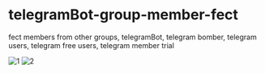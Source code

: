 # telegramBot-group-member-fect
fect members from other groups, telegramBot, telegram bomber, telegram users, telegram free users, telegram member trial



![1](https://raw.githubusercontent.com/kirk33/telegramBot-group-member-fect/main/1.JPG)
![2](https://raw.githubusercontent.com/kirk33/telegramBot-group-member-fect/main/2.JPG)
